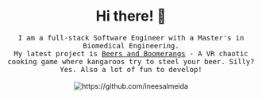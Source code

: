 <h1 align="center"> Hi there! 👋 </h1>
<!-- <div align="center">
  <img src="https://github.com/Ileriayo/ileriayo/blob/master/images/header.gif" alt="header"/>
</div> -->

<!-- <h2 align="center"> 👨‍💻 About me</h2> -->
<p align="center">
  <samp>I am a full-stack Software Engineer with a Master's in Biomedical Engineering.
    </br>
    My latest project is <a href="https://beersandboomerangs.com/">Beers and Boomerangs</a> - A VR chaotic cooking game where kangaroos try to steel your beer. Silly? Yes. Also a lot of fun to develop!
  </samp>
  <br> <br>
  <img src="https://komarev.com/ghpvc/?username=ineesalmeida" alt="https://github.com/ineesalmeida" />
</p>
<!-- 
<hr>

<h2 align="center"> 🔭 Tools of Trade</h2>
<p align="center">
  <img src="https://img.shields.io/badge/node.js%20-%2343853D.svg?&style=for-the-badge&logo=node.js&logoColor=white" />&nbsp;&nbsp;&nbsp;
  <img src="https://img.shields.io/badge/react%20-%2300D9FF.svg?&style=for-the-badge&logo=react&logoColor=white" />&nbsp;&nbsp;&nbsp;
  <img src="https://img.shields.io/badge/tailwind-css%20-%231572B6.svg?&style=for-the-badge&logo=tailwind-css&logoColor=white" />&nbsp;&nbsp;
</p>

<hr>

<h2  align="center">📫 Reach me on</h2>
<p align="center">

  <a href="mailto:contact@ines-almeida.com" target="_blank" rel="noreferrer">
    <img src="https://img.shields.io/badge/-%230077B5.svg?&style=for-the-badge&logo=linkedin&logoColor=white"/>
  </a>
  <a href="https://www.linkedin.com/in/ines-de-almeida/" target="_blank" rel="noreferrer">
    <img src="https://img.shields.io/badge/-%230077B5.svg?&style=for-the-badge&logo=linkedin&logoColor=white"/>
  </a>
  <a href="https://ines-almeida.com" target="_blank" rel="noreferrer">
    <img src="https://img.shields.io/badge/-%230077B5.svg?&style=for-the-badge&logo=linkedin&logoColor=white"/>
</a>
  <a href="https://scholar.google.com/citations?user=MDKePnkAAAAJ&amp;hl=en" target="_blank" rel="noreferrer">
  <img src="https://img.shields.io/badge/-%4285F4.svg?&style=for-the-badge&logo=googlescholar&logoColor=white"/>
</a>
 
</p>
 -->
